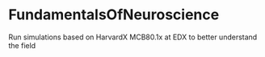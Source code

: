 # FundamentalsOfNeuroscience
Run simulations based on HarvardX MCB80.1x at EDX to better understand the field
